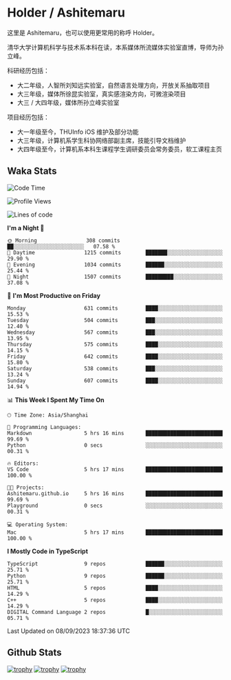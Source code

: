 # Holder / Ashitemaru

这里是 Ashitemaru，也可以使用更常用的称呼 Holder。

清华大学计算机科学与技术系本科在读，本系媒体所流媒体实验室直博，导师为孙立峰。

科研经历包括：

- 大二年级，人智所刘知远实验室，自然语言处理方向，开放关系抽取项目
- 大三年级，媒体所徐昆实验室，真实感渲染方向，可微渲染项目
- 大三 / 大四年级，媒体所孙立峰实验室

项目经历包括：

- 大一年级至今，THUInfo iOS 维护及部分功能
- 大三年级，计算机系学生科协网络部副主席，技能引导文档维护
- 大四年级至今，计算机系本科生课程学生调研委员会常务委员，软工课程主页

## Waka Stats

<!--START_SECTION:waka-->
![Code Time](http://img.shields.io/badge/Code%20Time-995%20hrs%2049%20mins-blue)

![Profile Views](http://img.shields.io/badge/Profile%20Views-5-blue)

![Lines of code](https://img.shields.io/badge/From%20Hello%20World%20I%27ve%20Written-2.9%20million%20lines%20of%20code-blue)

**I'm a Night 🦉** 

```text
🌞 Morning                308 commits         ██░░░░░░░░░░░░░░░░░░░░░░░   07.58 % 
🌆 Daytime                1215 commits        ███████░░░░░░░░░░░░░░░░░░   29.90 % 
🌃 Evening                1034 commits        ██████░░░░░░░░░░░░░░░░░░░   25.44 % 
🌙 Night                  1507 commits        █████████░░░░░░░░░░░░░░░░   37.08 % 
```
📅 **I'm Most Productive on Friday** 

```text
Monday                   631 commits         ████░░░░░░░░░░░░░░░░░░░░░   15.53 % 
Tuesday                  504 commits         ███░░░░░░░░░░░░░░░░░░░░░░   12.40 % 
Wednesday                567 commits         ███░░░░░░░░░░░░░░░░░░░░░░   13.95 % 
Thursday                 575 commits         ████░░░░░░░░░░░░░░░░░░░░░   14.15 % 
Friday                   642 commits         ████░░░░░░░░░░░░░░░░░░░░░   15.80 % 
Saturday                 538 commits         ███░░░░░░░░░░░░░░░░░░░░░░   13.24 % 
Sunday                   607 commits         ████░░░░░░░░░░░░░░░░░░░░░   14.94 % 
```


📊 **This Week I Spent My Time On** 

```text
🕑︎ Time Zone: Asia/Shanghai

💬 Programming Languages: 
Markdown                 5 hrs 16 mins       █████████████████████████   99.69 % 
Python                   0 secs              ░░░░░░░░░░░░░░░░░░░░░░░░░   00.31 % 

🔥 Editors: 
VS Code                  5 hrs 17 mins       █████████████████████████   100.00 % 

🐱‍💻 Projects: 
Ashitemaru.github.io     5 hrs 16 mins       █████████████████████████   99.69 % 
Playground               0 secs              ░░░░░░░░░░░░░░░░░░░░░░░░░   00.31 % 

💻 Operating System: 
Mac                      5 hrs 17 mins       █████████████████████████   100.00 % 
```

**I Mostly Code in TypeScript** 

```text
TypeScript               9 repos             ██████░░░░░░░░░░░░░░░░░░░   25.71 % 
Python                   9 repos             ██████░░░░░░░░░░░░░░░░░░░   25.71 % 
HTML                     5 repos             ████░░░░░░░░░░░░░░░░░░░░░   14.29 % 
C++                      5 repos             ████░░░░░░░░░░░░░░░░░░░░░   14.29 % 
DIGITAL Command Language 2 repos             █░░░░░░░░░░░░░░░░░░░░░░░░   05.71 % 
```




 Last Updated on 08/09/2023 18:37:36 UTC
<!--END_SECTION:waka-->

## Github Stats

[![trophy](https://github-profile-trophy.vercel.app/?username=Ashitemaru&column=7)](https://github.com/Ashitemaru)
[![trophy](https://github-readme-stats.vercel.app/api?username=Ashitemaru&show_icons=true&include_all_commits=true)](https://github.com/Ashitemaru)
[![trophy](https://github-readme-stats.vercel.app/api/top-langs/?username=Ashitemaru&layout=compact)](https://github.com/Ashitemaru)

<!--
**Ashitemaru/Ashitemaru** is a ✨ _special_ ✨ repository because its `README.md` (this file) appears on your GitHub profile.

Here are some ideas to get you started:

- 🔭 I’m currently working on ...
- 🌱 I’m currently learning ...
- 👯 I’m looking to collaborate on ...
- 🤔 I’m looking for help with ...
- 💬 Ask me about ...
- 📫 How to reach me: ...
- 😄 Pronouns: ...
- ⚡ Fun fact: ...
-->
